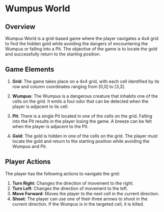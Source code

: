 # Wumpus World

## Overview

Wumpus World is a grid-based game where the player navigates a 4x4 grid to find the hidden gold while avoiding the dangers of encountering the Wumpus or falling into a Pit. The objective of the game is to locate the gold and successfully return to the starting position.

## Game Elements

1. **Grid**: The game takes place on a 4x4 grid, with each cell identified by its row and column coordinates ranging from [0,0] to [3,3].

2. **Wumpus**: The Wumpus is a dangerous creature that inhabits one of the cells on the grid. It emits a foul odor that can be detected when the player is adjacent to its cell.

3. **Pit**: There is a single Pit located in one of the cells on the grid. Falling into the Pit results in the player losing the game. A breeze can be felt when the player is adjacent to the Pit.

4. **Gold**: The gold is hidden in one of the cells on the grid. The player must locate the gold and return to the starting position while avoiding the Wumpus and Pit.

## Player Actions

The player has the following actions to navigate the grid:

1. **Turn Right**: Changes the direction of movement to the right.
2. **Turn Left**: Changes the direction of movement to the left.
3. **Move Forward**: Moves the player to the next cell in the current direction.
4. **Shoot**: The player can use one of their three arrows to shoot in the current direction. If the Wumpus is in the targeted cell, it is killed.
